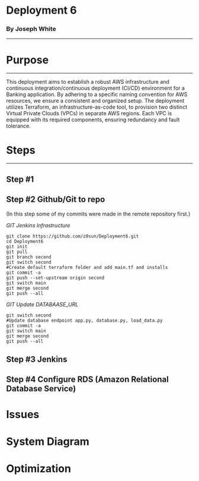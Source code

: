 # Deployment 6
### By Joseph White 

----------

# Purpose
----
This deployment aims to establish a robust AWS infrastructure and continuous integration/continuous deployment (CI/CD) environment for a Banking application. By adhering to a specific naming convention for AWS resources, we ensure a consistent and organized setup. The deployment utilizes Terraform, an infrastructure-as-code tool, to provision two distinct Virtual Private Clouds (VPCs) in separate AWS regions. Each VPC is equipped with its required components, ensuring redundancy and fault tolerance.

# Steps
----

## Step #1

## Step #2 Github/Git to repo
(In this step some of my commits were made in the remote repository first.)

*GIT Jenkins Infrastructure*
```
git clone https://github.com/z0sun/Deployment6.git
cd Deployment6
git init
git pull
git branch second 
git switch second
#Create default terraform folder and add main.tf and installs
git commit -a 
git push --set-upstream origin second
git switch main
git merge second
git push --all
```
*GIT Update DATABAASE_URL*
```
git switch second
#Update database endpoint app.py, database.py, load_data.py 
git commit -a
git switch main
git merge second
git push --all
```
## Step #3 Jenkins

## Step #4 Configure RDS (Amazon Relational Database Service)

# Issues 

# System Diagram 

# Optimization
